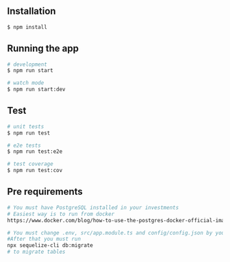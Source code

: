 

## Installation

```bash
$ npm install
```

## Running the app

```bash
# development
$ npm run start

# watch mode
$ npm run start:dev

```

## Test

```bash
# unit tests
$ npm run test

# e2e tests
$ npm run test:e2e

# test coverage
$ npm run test:cov
```

## Pre requirements

```bash
# You must have PostgreSQL installed in your investments
# Easiest way is to run from docker
https://www.docker.com/blog/how-to-use-the-postgres-docker-official-image/

# You must change .env, src/app.module.ts and config/config.json by your credentials
#After that you must run
npx sequelize-cli db:migrate 
# to migrate tables

```



